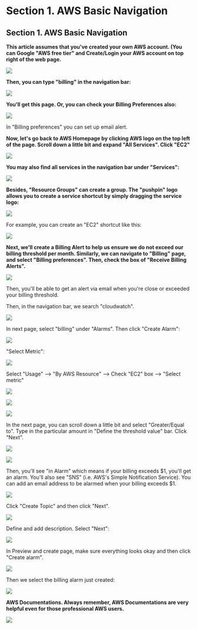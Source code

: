 # Section 1. AWS Basic Navigation

## Section 1. AWS Basic Navigation

**This article assumes that you've created your own AWS account. \(You can Google "AWS free tier" and Create/Login your AWS account on top right of the web page.**

![](../.gitbook/assets/image%20%28253%29.png)

**Then, you can type "billing" in the navigation bar:**

![](../.gitbook/assets/image%20%28154%29.png)

**​You'll get this page. Or, you can check your Billing Preferences also:**

![](../.gitbook/assets/image%20%2889%29.png)

In "Billing preferences" you can set up email alert.

**Now, let's go back to AWS Homepage by clicking AWS logo on the top left of the page. Scroll down a little bit and expand "All Services". Click "EC2"**

![](../.gitbook/assets/image%20%2839%29.png)

**You may also find all services in the navigation bar under "Services":**

![](../.gitbook/assets/image%20%28250%29.png)

**Besides, "Resource Groups" can create a group. The "pushpin" logo allows you to create a service shortcut by simply dragging the service logo:**

![](../.gitbook/assets/image%20%28214%29.png)

For example, you can create an "EC2" shortcut like this:

![](../.gitbook/assets/image%20%28240%29.png)

**Next, we'll create a Billing Alert to help us ensure we do not exceed our billing threshold per month. Similarly, we can navigate to "Billing" page, and select "Billing preferences". Then, check the box of "Receive Billing Alerts".**

![](../.gitbook/assets/image%20%28122%29.png)

Then, you'll be able to get an alert via email when you're close or exceeded your billing threshold.

Then, in the navigation bar, we search "cloudwatch".

![](../.gitbook/assets/image%20%28143%29.png)

In next page, select "billing" under "Alarms". Then click "Create Alarm":

![](../.gitbook/assets/image%20%28186%29.png)

"Select Metric":

![](../.gitbook/assets/image%20%28229%29.png)

Select "Usage" --&gt; "By AWS Resource" --&gt; Check "EC2" box --&gt; "Select metric"

![](../.gitbook/assets/image%20%2848%29.png)

![](../.gitbook/assets/image%20%2891%29.png)

![](../.gitbook/assets/image%20%283%29.png)

In the next page, you can scroll down a little bit and select "Greater/Equal to". Type in the particular amount in "Define the threshold value" bar. Click "Next".

![](../.gitbook/assets/image%20%28131%29.png)

![](../.gitbook/assets/image%20%28185%29.png)

Then, you'll see "in Alarm" which means if your billing exceeds $1, you'll get an alarm. You'll also see "SNS" \(i.e. AWS's Simple Notification Service\). You can add an email address to be alarmed when your billing exceeds $1.

![](../.gitbook/assets/image%20%28256%29.png)

Click "Create Topic" and then click "Next".

![](../.gitbook/assets/image%20%28136%29.png)

Define and add description. Select "Next":

![](../.gitbook/assets/image%20%28120%29.png)

In Preview and create page, make sure everything looks okay and then click "Create alarm".

![](../.gitbook/assets/image%20%285%29.png)

Then we select the billing alarm just created:

![](../.gitbook/assets/image%20%28230%29.png)

**AWS Documentations. Always remember, AWS Documentations are very helpful even for those professional AWS users.**

![](../.gitbook/assets/image%20%2820%29.png)

